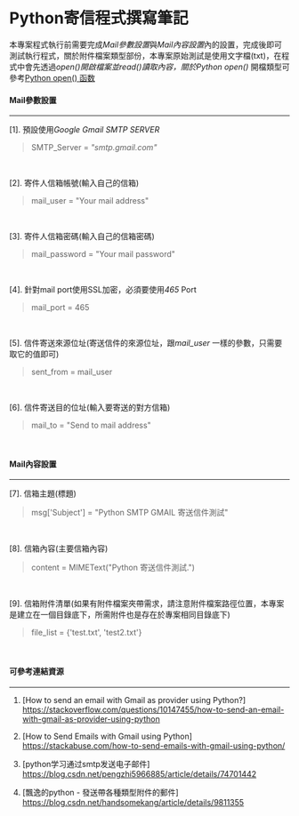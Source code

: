 # Python寄信程式撰寫筆記

本專案程式執行前需要完成*Mail參數設置*與*Mail內容設置*內的設置，完成後即可測試執行程式，關於附件檔案類型部份，本專案原始測試是使用文字檔(txt)，在程式中會先透過*open()*開啟檔案並*read()*讀取內容，關於*Python open()* 開檔類型可參考[Python open() 函数](http://www.runoob.com/python/python-func-open.html)
<p><p/>

#### Mail參數設置
---
[1].  預設使用*Google Gmail SMTP SERVER*
  > SMTP_Server =  *"smtp.gmail.com"*
<br/>

[2].  寄件人信箱帳號(輸入自己的信箱)
  > mail_user = "Your mail address"
<br/>

[3].  寄件人信箱密碼(輸入自己的信箱密碼)
  > mail_password = "Your mail password"
<br/>

[4].  針對mail port使用SSL加密，必須要使用*465* Port
  > mail_port = 465
<br/>

[5].  信件寄送來源位址(寄送信件的來源位址，跟*mail_user* 一樣的參數，只需要取它的值即可)
  > sent_from = mail_user
<br/>

[6].  信件寄送目的位址(輸入要寄送的對方信箱)
  > mail_to = "Send to mail address"
<br/>

<p><p/>

#### Mail內容設置
---
[7].  信箱主題(標題)
  > msg['Subject'] = "Python SMTP GMAIL 寄送信件測試"
<br/>

[8].  信箱內容(主要信箱內容)
  > content = MIMEText("Python 寄送信件測試.")
<br/>

[9].  信箱附件清單(如果有附件檔案夾帶需求，請注意附件檔案路徑位置，本專案是建立在一個目錄底下，所需附件也是存在於專案相同目錄底下)
  > file_list = {'test.txt', 'test2.txt'}
<br/>

<p><p>

#### 可參考連結資源
---

1. [How to send an email with Gmail as provider using Python?]<br/>
  <https://stackoverflow.com/questions/10147455/how-to-send-an-email-with-gmail-as-provider-using-python>

2. [How to Send Emails with Gmail using Python]<br/>
  <https://stackabuse.com/how-to-send-emails-with-gmail-using-python/>

3. [python学习通过smtp发送电子邮件]<br/>
  <https://blog.csdn.net/pengzhi5966885/article/details/74701442>

4. [飄逸的python - 發送帶各種類型附件的郵件]<br/>
  <https://blog.csdn.net/handsomekang/article/details/9811355>
